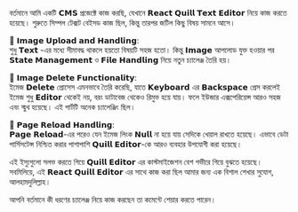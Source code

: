 বর্তমানে আমি একটি 𝗖𝗠𝗦 প্রজেক্টে কাজ করছি, যেখানে 𝗥𝗲𝗮𝗰𝘁 𝗤𝘂𝗶𝗹𝗹 𝗧𝗲𝘅𝘁 𝗘𝗱𝗶𝘁𝝾𝗿 নিয়ে কাজ করতে হয়েছে। শুরুতে সিম্পল টেক্সট বেইসড কাজ ছিল, কিন্তু তারপর জটিল কিছু বিষয় সামনে আসে।  
  
🔅 𝝞𝗺𝗮𝗴𝗲 𝗨𝗽𝗹𝝾𝗮𝗱 𝗮𝗻𝗱 𝗛𝗮𝗻𝗱𝗹𝗶𝗻𝗴:  
শুধু 𝗧𝗲𝘅𝘁 -এর মধ্যে সীমাবদ্ধ থাকলে হয়তো বিষয়টি সহজ হতো। কিন্তু 𝝞𝗺𝗮𝗴𝗲 আপলোড যুক্ত হওয়ার পর 𝗦𝘁𝗮𝘁𝗲 𝗠𝗮𝗻𝗮𝗴𝗲𝗺𝗲𝗻𝘁 ও 𝗙𝗶𝗹𝗲 𝗛𝗮𝗻𝗱𝗹𝗶𝗻𝗴 নিয়ে নতুন চ্যালেঞ্জ তৈরি হয়।  
  
🔅 𝝞𝗺𝗮𝗴𝗲 𝗗𝗲𝗹𝗲𝘁𝗲 𝗙𝘂𝗻𝗰𝘁𝗶𝝾𝗻𝗮𝗹𝗶𝘁𝘆:  
ইমেজ 𝗗𝗲𝗹𝗲𝘁𝗲 প্রোসেস এমনভাবে তৈরি করেছি, যাতে 𝗞𝗲𝘆𝗯𝝾𝗮𝗿𝗱 এর 𝗕𝗮𝗰𝗸𝘀𝗽𝗮𝗰𝗲 প্রেস করলেই ইমেজ শুধু 𝗘𝗱𝗶𝘁𝝾𝗿 থেকেই নয়, বরং ডাটাবেজ থেকেও রিমুভ হয়ে যায়। ফলে ইউজার এক্সপেরিয়েন্স আরও সহজ এবং স্মুথ হয়েছে। এই পার্টটি অনেক চ্যালেঞ্জিং ছিল।  
  
🔅 𝗣𝗮𝗴𝗲 𝗥𝗲𝗹𝝾𝗮𝗱 𝗛𝗮𝗻𝗱𝗹𝗶𝗻𝗴:  
𝗣𝗮𝗴𝗲 𝗥𝗲𝗹𝝾𝗮𝗱-এর পরেও যেন ইমেজ লিংক 𝝢𝘂𝗹𝗹 না হয়ে যায় সেদিকে খেয়াল রাখতে হয়েছে। এভাবে ডেটা পার্সিসটেন্স নিশ্চিত করার পাশাপাশি 𝗤𝘂𝗶𝗹𝗹 𝗘𝗱𝗶𝘁𝝾𝗿-কে আরও ব্যবহার উপযোগী করা হয়েছে।  
  
এই ইস্যুগুলো সলভ করতে গিয়ে 𝗤𝘂𝗶𝗹𝗹 𝗘𝗱𝗶𝘁𝝾𝗿 এর কাস্টমাইজেশন বেশ গভীরে গিয়ে বুঝতে হয়েছে। সবমিলিয়ে, এই 𝗥𝗲𝗮𝗰𝘁 𝗤𝘂𝗶𝗹𝗹 𝗘𝗱𝗶𝘁𝝾𝗿 এর সাথে কাজ করা ছিল আমার জন্য এক বিশাল শেখার সুযোগ, আলহামদুলিল্লাহ।  
  
আপনি বর্তমানে কী ধরণের চ্যালেঞ্জ নিয়ে কাজ করছেন তা কমেন্টে শেয়ার করতে পারেন।